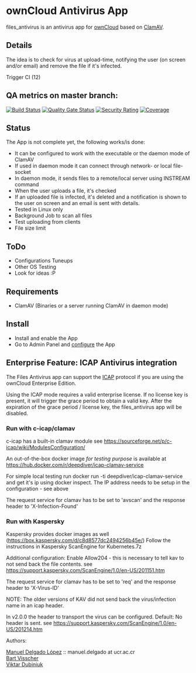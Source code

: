 # ownCloud Antivirus App   

files_antivirus is an antivirus app for [ownCloud](https://github.com/owncloud) based on [ClamAV](http://www.clamav.net).

## Details

The idea is to check for virus at upload-time, notifying the user (on screen and/or email) and
remove the file if it's infected.

Trigger CI (12)

## QA metrics on master branch:

[![Build Status](https://drone.owncloud.com/api/badges/owncloud/files_antivirus/status.svg?branch=master)](https://drone.owncloud.com/owncloud/files_antivirus)
[![Quality Gate Status](https://sonarcloud.io/api/project_badges/measure?project=owncloud_files_antivirus&metric=alert_status)](https://sonarcloud.io/dashboard?id=owncloud_files_antivirus)
[![Security Rating](https://sonarcloud.io/api/project_badges/measure?project=owncloud_files_antivirus&metric=security_rating)](https://sonarcloud.io/dashboard?id=owncloud_files_antivirus)
[![Coverage](https://sonarcloud.io/api/project_badges/measure?project=owncloud_files_antivirus&metric=coverage)](https://sonarcloud.io/dashboard?id=owncloud_files_antivirus)

## Status

The App is not complete yet, the following works/is done:
* It can be configured to work with the executable or the daemon mode of ClamAV
* If used in daemon mode it can connect through network- or local file-socket
* In daemon mode, it sends files to a remote/local server using INSTREAM command
* When the user uploads a file, it's checked
* If an uploaded file is infected, it's deleted and a notification is shown to the user on screen and an email is sent with details.
* Tested in Linux only
* Background Job to scan all files
* Test uploading from clients
* File size limit

## ToDo

* Configurations Tuneups
* Other OS Testing
* Look for ideas :P

## Requirements

* ClamAV (Binaries or a server running ClamAV in daemon mode)


## Install

* Install and enable the App
* Go to Admin Panel and [configure](https://doc.owncloud.org/server/10.0/admin_manual/configuration/server/antivirus_configuration.html) the App

## Enterprise Feature: ICAP Antivirus integration

The Files Antivirus app can support the [ICAP](https://tools.ietf.org/html/rfc3507) protocol if you are using the ownCloud Enterprise Edition.

Using the ICAP mode requires a valid enterprise license. If no license key is present, it will trigger the grace period to obtain a valid key.
After the expiration of the grace period / license key, the files_antivirus app will be disabled.

### Run with c-icap/clamav

c-icap has a built-in clamav module see https://sourceforge.net/p/c-icap/wiki/ModulesConfiguration/

An out-of-the-box docker image  _for testing purpose_ is available at https://hub.docker.com/r/deepdiver/icap-clamav-service

For simple local testing run docker run -ti deepdiver/icap-clamav-service and get it's ip using docker inspect.
The IP address needs to be setup in the configuration - see above

The request service for clamav has to be set to 'avscan' and the response header to 'X-Infection-Found'


### Run with Kaspersky

Kaspersky provides docker images as well (https://box.kaspersky.com/d/c8d8577dc2494256b45e/)
Follow the instructions in Kaspersky ScanEngine for Kubernetes.7z

Additional configuration: 
Enable Allow204 - this is necessary to tell kav to not send back the file contents.
see https://support.kaspersky.com/ScanEngine/1.0/en-US/201151.htm

The request service for clamav has to be set to 'req' and the response header to 'X-Virus-ID'


NOTE: The older versions of KAV did not send back the virus/infection name in an icap header.

In v2.0.0 the header to transport the virus can be configured. Default: No header is sent.
see https://support.kaspersky.com/ScanEngine/1.0/en-US/201214.htm

Authors:

[Manuel Delgado López](https://github.com/valarauco/) :: manuel.delgado at ucr.ac.cr  
[Bart Visscher](https://github.com/bartv2/)  
[Viktar Dubiniuk](https://github.com/vicdeo/)

